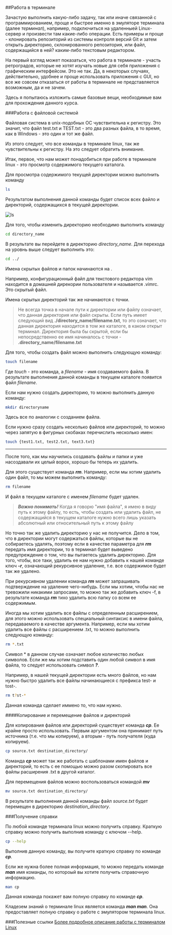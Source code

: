 ##Работа в терминале

Зачастую выполнить какую-либо задачу, так или иначе связанной с программированием, проще и быстрее именно в эмуляторе терминала (далее *терминал*), например, подключиться на удаленныей Linux-сервер и произвести там какие-либо операции. Есть примеры и проще - клонировать репозиторий из системы контроля версий Git и затем открыть директорию, склонированного репозитория, или файл, содержащийся в ней? каким-либо текстовым редактором.

На первый взгляд может показаться, что работа в терминале - участь ретроградов, которые не хотят изучать новые для себя приложения с графическим интерфейсом. Это не так. Да, в некоторых случаях, действительно, удобнее и проще использовать приложения с GUI, но все же совсем отказаться от работы в терминале не представляется возможным, да и не зачем.

Здесь я попытаюсь изложить самые базовые вещи, необходимые вам для прохождения данного курса. 

###Работа с файловой системой

Файловая система в unix-подобных ОС чувствительна к регистру. Это значит, что файл test.txt и TEST.txt - это два разных файла, в то время, как в Windows - это один и тот же файл.

Из этого следует, что все команды в терминале linux, так же чувствительны к регистру. На это следует обратить внимание.

Итак, первое, что нам может понадобиться при работе в терминале linux - это просмотр содержимого текущего каталога.

Для просмотра содержимого текущей директории можно выполнить команду


```bash
ls
```

Результатом выполнения данной команды будет список всех файло и директорий, содержащихся в текущей директории.

![ls](http://cdn.joxi.ru/uploads/prod/2014/09/20/797/1bc/ca292df94f81bca17a295484bfe82ade9ad96940.jpg)

Для того, чтобы изменить директорию необходимо выполнить команду

```bash
cd directory_name
```

В результате вы перейдете в директорию *directory_name*. Для перехода на уровнь выше следует выполнить это:

```bash
cd ../
```

Имена скрытых файлов и папок начинаются на .

Например, конфигурационный файл для текстового редактора vim находится в домашней дирекории пользователя и называется .vimrc. Это скрытый файл.

Имена скрытых директорий так же начинаются с точки.

> Не всегда точка в начале пути к директории или файлу означает, что данная директория или файл скрыты. Если путь имеет следующий вид **./directory_name/filename.txt**, то это означает, что данная директория находится в том же каталоге, в каком открыт терминал. Директория была бы скрытой, если бы непосредственно ее имя начиналось с точки - **.directory_name/filename.txt**

Для того, чтобы создать файл можно выполнить следующую команду:

```bash
touch filename
```

Где *touch* - это команда, а *filename* - имя создаваемого файла. В результате выполнения данной команды в текущем каталоге появится файл *filename*.

Если нам нужно создать директорию, то можно выполнить данную команду:

```bash
mkdir directoryname
```

Здесь все по аналогии с созданием файла.

Если нужно сразу создать несколько файлов или директорий, то можно через запятую в фигурных скобаках перечислить несколько имен:

```bash
touch {test1.txt, test2.txt, text3.txt}
```

-----

После того, как мы научились создавать файлы и папки и уже насоздавали их целый ворох, хорошо бы теперь их удалить.

Для этого существует команда ***rm***. Например, если мы хотим удалить один файл, то мы можем выполнить команду:

```bash
rm filename
```

И файл в текущем каталоге с именем *filename*  будет удален. 

> ***Важно понимать!*** Когда я говорю "имя файла", я имею в виду путь к этому файлу, то есть, чтобы создать или удалить файл, не содержащийся в текущем каталоге нужно всего лишь указать абсолютный или относительный путь к этому файлу

Но точно так же удалить директорию у нас не получится. Дело в том, что в директории могут содержаться файлы, которые вы не собираетесь удалять, поэтому если в качестве параметра для ***rm*** передать имя директории, то в терминал будет выведено предупреждение о том, что вы пытаетесь удалить директорию. Для того, чтобы, все таки, удалить ее нам нужно добавить к нашей команде ключ ***-r***, означающий рекурсивное удаление, т.е. все содержимое будет так же удалено.

При рекурсивном удалении команда ***rm*** может запрашивать подтверждение на удаление чего-нибудь. Если мы хотим, чтобы нас не тревожили никакими запросами, то можно так же добавить ключ -f, в результате команда ***rm*** тихо удалить всю папку со всем ее содержимым.

Иногда мы хотим удалить все файлы с определенным расширением, для этого можно использовать специальный синтаксис в имени файла, передаваемого в качестве аргумента. Например, если мы хотим удалить все файлы с расширением .txt, то можно выполнить следующую команду:

```bash
rm *.txt
```

Символ * в данном случае означает любое количество любых символов. Если же мы хотим подставить один любой символ в имя файла, то следует использовать символ ***?***.

Например, в нашей текущей директории есть много файлов, но нам нужно быстро удалить все файлы начинающиеся с префикса test- и tost-.

```bash
rm t?st-*
```

Данная команда сделает иммено то, что нам нужно.

####Копирование и перемещение файлов и директорий

Для копирования файлов или директорий существует команда ***cp***. Ее крайне просто использовать. Первым аргументом она принимает путь источника (т.е. что мы копируем), а вторым - путь получателя (куда копируем).

```bash
cp source.txt destination_directory/
```

Команда ***cp*** может так же работать с шаблонами имен файлов и директорий, то есть с ее помощью можно разом скопировать все файлы расширения .txt в другой каталог.

Для перемещения файлов можно воспользоваться командой ***mv***

```bash
mv source.txt destination_directory/
```

В результате выполнения данной команды файл *source.txt* будет перемещен в директорию *destination_directory*.


###Получение справки

По любой команде терминала linux можно получить справку. Краткую справку можно получить выполнив команду с ключом --help.

```bash
cp --help
```

Выполнив данную команду, вы получите краткую справку по команде ***cp***.

Если же нужна более полная информация, то можно передать команде ***man*** имя команды, по котороый вы хотите получить справочную информацию.

```bash
man cp
```

Данная команда покажет вам полную справку по команде ***cp***.

Кладезем знаний о терминале linux является команда ***man man***. Она предоставляет полную справку о работе с эмулятором терминала linux.


###Полезные ссылки
[Более подробное описание работы с терминалом Linux](http://ru.wikibooks.org/wiki/%D0%9D%D0%B0%D1%81%D1%82%D0%BE%D0%BB%D1%8C%D0%BD%D0%B0%D1%8F_%D0%BA%D0%BD%D0%B8%D0%B3%D0%B0_%D0%BF%D0%BE_Linux)




 
